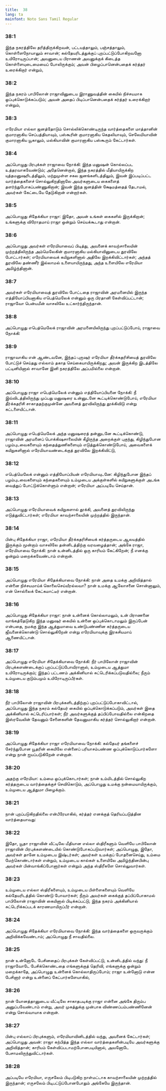 ```yaml
---
title:  38
lang: ta
mainfont: Noto Sans Tamil Regular
---
```


###  38:1

இந்த நகரத்திலே தரித்திருக்கிறவன், பட்டயத்தாலும், பஞ்சத்தாலும், கொள்ளைநோயாலும் சாவான்; கல்தேயரிடத்துக்குப் புறப்பட்டுப்போகிறவனோ உயிரோடிருப்பான்; அவனுடைய பிராணன் அவனுக்குக் கிடைத்த கொள்ளையுடைமையைப் போலிருக்கும்; அவன் பிழைப்பானென்பதைக் கர்த்தர் உரைக்கிறார் என்றும்,

###  38:2

இந்த நகரம் பாபிலோன் ராஜாவினுடைய இராணுவத்தின் கையில் நிச்சயமாக ஒப்புக்கொடுக்கப்படும்; அவன் அதைப் பிடிப்பானென்பதைக் கர்த்தர் உரைக்கிறார் என்றும்,

###  38:3

எரேமியா எல்லா ஜனத்தோடும் சொல்லிக்கொண்டிருந்த வார்த்தைகளை மாத்தானின் குமாரனாகிய செப்பத்தியாவும், பஸ்கூரின் குமாரனாகிய கெதலியாவும், செலேமியாவின் குமாரனாகிய யூகாலும், மல்கியாவின் குமாரனாகிய பஸ்கூரும் கேட்டார்கள்.

###  38:4

அப்பொழுது பிரபுக்கள் ராஜாவை நோக்கி: இந்த மனுஷன் கொல்லப்பட உத்தரவாகவேண்டும்; அதேனென்றால், இந்த நகரத்தில் மீதியாயிருக்கிற யுத்தமனுஷரிடத்திலும், மற்றுமுள்ள சகல ஜனங்களிடத்திலும், இவன் இப்படிப்பட்ட வார்த்தைகளைச் சொல்லுகிறதினாலே அவர்களுடைய கைகளைத் தளர்ந்துபோகப்பண்ணுகிறான்; இவன் இந்த ஜனத்தின் க்ஷேமத்தைத் தேடாமல், அவர்கள் கேட்டையே தேடுகிறான் என்றார்கள்.

###  38:5

அப்பொழுது சிதேக்கியா ராஜா: இதோ, அவன் உங்கள் கைகளில் இருக்கிறான்; உங்களுக்கு விரோதமாய் ராஜா ஒன்றும் செய்யக்கூடாது என்றான்.

###  38:6

அப்பொழுது அவர்கள் எரேமியாவைப் பிடித்து, அவனைக் காவற்சாலையின் முற்றத்திலிருந்த அம்மெலேகின் குமாரனாகிய மல்கியாவினுடைய துரவிலே போட்டார்கள்; எரேமியாவைக் கயிறுகளினால் அதிலே இறக்கிவிட்டார்கள்; அந்தத் துரவிலே தண்ணீர் இல்லாமல் உளையாயிருந்தது, அந்த உளையிலே எரேமியா அமிழ்ந்தினான்.

###  38:7

அவர்கள் எரேமியாவைத் துரவிலே போட்டதை ராஜாவின் அரமனையில் இருந்த எத்தியோப்பியனாகிய எபெத்மெலேக் என்னும் ஒரு பிரதானி கேள்விப்பட்டான்; ராஜாவோ பென்யமீன் வாசலிலே உட்கார்ந்திருந்தான்.

###  38:8

அப்பொழுது எபெத்மெலேக் ராஜாவின் அரமனையிலிருந்து புறப்பட்டுப்போய், ராஜாவை நோக்கி:

###  38:9

ராஜாவாகிய என் ஆண்டவனே, இந்தப் புருஷர் எரேமியா தீர்க்கதரிசியைத் துரவிலே போட்டுச் செய்தது எல்லாம் தகாத செய்கையாயிருக்கிறது; அவன் இருக்கிற இடத்திலே பட்டினியினால் சாவானே இனி நகரத்திலே அப்பமில்லை என்றான்.

###  38:10

அப்பொழுது ராஜா எபெத்மெலேக் என்னும் எத்தியோப்பியனை நோக்கி: நீ இவ்விடத்திலிருந்து முப்பது மனுஷரை உன்னுடனே கூட்டிக்கொண்டுபோய், எரேமியா தீர்க்கதரிசி சாகாததற்குமுன்னே அவனைத் துரவிலிருந்து தூக்கிவிடு என்று கட்டளையிட்டான்.

###  38:11

அப்பொழுது எபெத்மெலேக் அந்த மனுஷரைத் தன்னுடனே கூட்டிக்கொண்டு, ராஜாவின் அரமனைப் பொக்கிஷசாலையின் கீழிருந்த அறைக்குள் புகுந்து, கிழிந்துபோன பழம்புடவைகளையும் கந்தைத்துணிகளையும் எடுத்துக்கொண்டுபோய், அவைகளைக் கயிறுகளினால் எரேமியாவண்டைக்குத் துரவிலே இறக்கிவிட்டு,

###  38:12

எபெத்மெலேக் என்னும் எத்தியோப்பியன் எரேமியாவுடனே: கிழிந்துபோன இந்தப் பழம்புடவைகளையும் கந்தைகளையும் உம்முடைய அக்குள்களில் கயிறுகளுக்குள் அடங்க வைத்துப் போட்டுக்கொள்ளும் என்றான்; எரேமியா அப்படியே செய்தான்.

###  38:13

அப்பொழுது எரேமியாவைக் கயிறுகளால் தூக்கி, அவனைத் துரவிலிருந்து எடுத்துவிட்டார்கள்; எரேமியா காவற்சாலையின் முற்றத்தில் இருந்தான்.

###  38:14

பின்பு சிதேக்கியா ராஜா, எரேமியா தீர்க்கதரிசியைக் கர்த்தருடைய ஆலயத்தில் இருக்கும் மூன்றாம் வாசலிலே தன்னிடத்திற்கு வரவழைத்தான்; அங்கே ராஜா, எரேமியாவை நோக்கி: நான் உன்னிடத்தில் ஒரு காரியம் கேட்கிறேன்; நீ எனக்கு ஒன்றும் மறைக்கவேண்டாம் என்றான்.

###  38:15

அப்பொழுது எரேமியா சிதேக்கியாவை நோக்கி: நான் அதை உமக்கு அறிவித்தால் என்னை நிச்சயமாய்க் கொலைசெய்வீரல்லவா? நான் உமக்கு ஆலோசனை சொன்னாலும், என் சொல்லைக் கேட்கமாட்டீர் என்றான்.

###  38:16

அப்பொழுது சிதேக்கியா ராஜா: நான் உன்னைக் கொல்லாமலும், உன் பிராணனை வாங்கத்தேடுகிற இந்த மனுஷர் கையில் உன்னை ஒப்புக்கொடாமலும் இருப்பேன் என்பதை, நமக்கு இந்த ஆத்துமாவை உண்டுபண்ணின கர்த்தருடைய ஜீவனைக்கொண்டு சொல்லுகிறேன் என்று எரேமியாவுக்கு இரகசியமாய் ஆணையிட்டான்.

###  38:17

அப்பொழுது எரேமியா சிதேக்கியாவை நோக்கி: நீர் பாபிலோன் ராஜாவின் பிரபுக்களண்டைக்குப் புறப்பட்டுப்போவீரானால், உம்முடைய ஆத்துமா உயிரோடிருக்கும்; இந்தப் பட்டணம் அக்கினியால் சுட்டெரிக்கப்படுவதில்லை; நீரும் உம்முடைய குடும்பமும் உயிரோடிருப்பீர்கள்.

###  38:18

நீர் பாபிலோன் ராஜாவின் பிரபுக்களிடத்திற்குப் புறப்பட்டுப்போகாவிட்டால், அப்பொழுது இந்த நகரம் கல்தேயர் கையில் ஒப்புக்கொடுக்கப்படும், அவர்கள் இதை அக்கினியால் சுட்டெரிப்பார்கள்; நீர் அவர்களுக்குத் தப்பிப்போவதில்லை என்கிறதை இஸ்ரவேலின் தேவனும் சேனைகளின் தேவனுமாகிய கர்த்தர் சொல்லுகிறார் என்றான்.

###  38:19

அப்பொழுது சிதேக்கியா ராஜா எரேமியாவை நோக்கி: கல்தேயர் தங்களைச் சேர்ந்துபோன யூதரின் கையிலே என்னைப் பரியாசம்பண்ண ஒப்புக்கொடுப்பார்களோ என்று நான் ஐயப்படுகிறேன் என்றான்.

###  38:20

அதற்கு எரேமியா: உம்மை ஒப்புக்கொடார்கள்; நான் உம்மிடத்தில் சொல்லுகிற கர்த்தருடைய வார்த்தைக்குச் செவிகொடும், அப்பொழுது உமக்கு நன்மையாயிருக்கும், உம்முடைய ஆத்துமா பிழைக்கும்.

###  38:21

நான் புறப்படுகிறதில்லை என்பீரேயாகில், கர்த்தர் எனக்குத் தெரியப்படுத்தின வார்த்தையாவது:

###  38:22

இதோ, யூதா ராஜாவின் வீட்டிலே மீதியான எல்லா ஸ்திரீகளும் வெளியே பாபிலோன் ராஜாவின் பிரபுக்களண்டையில் கொண்டுபோகப்படுவார்கள்; அப்பொழுது, இதோ, அவர்கள் தானே உம்முடைய இஷ்டர்கள்; அவர்கள் உமக்குப் போதனைசெய்து, உம்மை மேற்கொண்டார்கள் என்றும், உம்முடைய கால்கள் உளையிலே அமிழ்ந்தினபின்பு அவர்கள் பின்வாங்கிப்போனார்கள் என்றும் அந்த ஸ்திரீகளே சொல்லுவார்கள்.

###  38:23

உம்முடைய எல்லா ஸ்திரீகளையும், உம்முடைய பிள்ளைகளையும் வெளியே கல்தேயரிடத்தில் கொண்டு போவார்கள்; நீரும் அவர்கள் கைக்குத் தப்பிப்போகாமல் பாபிலோன் ராஜாவின் கையினால் பிடிக்கப்பட்டு, இந்த நகரம் அக்கினியால் சுட்டெரிக்கப்படக் காரணமாயிருப்பீர் என்றான்.

###  38:24

அப்பொழுது சிதேக்கியா எரேமியாவை நோக்கி: இந்த வார்த்தைகளை ஒருவருக்கும் அறிவிக்கவேண்டாம்; அப்பொழுது நீ சாவதில்லை.

###  38:25

நான் உன்னோடே பேசினதைப் பிரபுக்கள் கேள்விப்பட்டு, உன்னிடத்தில் வந்து: நீ ராஜாவோடே பேசிக்கொண்டதை எங்களுக்குத் தெரிவி, எங்களுக்கு ஒன்றும் மறைக்காதே, அப்பொழுது உன்னைக் கொல்லாதிருப்போம்; ராஜா உன்னோடு என்ன பேசினார் என்று உன்னைப் கேட்பார்களேயாகில்,

###  38:26

நான் யோனத்தானுடைய வீட்டிலே சாகாதபடிக்கு ராஜா என்னை அங்கே திரும்ப அனுப்பவேண்டாம் என்று, அவர் முகத்துக்கு முன்பாக விண்ணப்பம்பண்ணினேன் என்று சொல்வாயாக என்றான்.

###  38:27

பின்பு எல்லாப் பிரபுக்களும், எரேமியாவினிடத்தில் வந்து, அவனைக் கேட்டார்கள்; அப்பொழுது அவன்: ராஜா கற்பித்த இந்த எல்லா வார்த்தைகளின்படியே அவர்களுக்கு அறிவித்தான்; காரியம் கேள்விப்படாமற்போனபடியினால், அவனோடே பேசாமலிருந்துவிட்டார்கள்.

###  38:28

அப்படியே எரேமியா, எருசலேம் பிடிபடுகிற நாள்மட்டாக காவற்சாலையின் முற்றத்தில் இருந்தான்; எருசலேம் பிடிபட்டுப்போனபோதும் அங்கேயே இருந்தான்.

